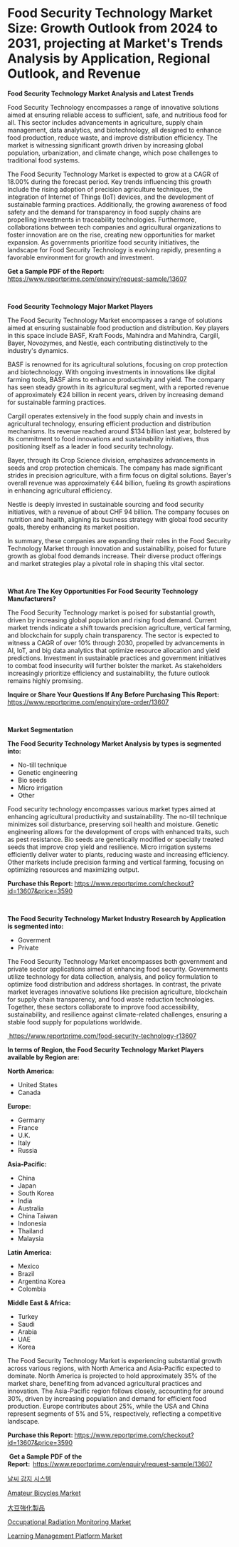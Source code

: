 <p><h1>Food Security Technology Market Size: Growth Outlook from 2024 to 2031, projecting at Market's Trends Analysis by Application, Regional Outlook, and Revenue</h1></p><p><strong>Food Security Technology Market Analysis and Latest Trends</strong></p>
<p><p>Food Security Technology encompasses a range of innovative solutions aimed at ensuring reliable access to sufficient, safe, and nutritious food for all. This sector includes advancements in agriculture, supply chain management, data analytics, and biotechnology, all designed to enhance food production, reduce waste, and improve distribution efficiency. The market is witnessing significant growth driven by increasing global population, urbanization, and climate change, which pose challenges to traditional food systems.</p><p>The Food Security Technology Market is expected to grow at a CAGR of 18.00% during the forecast period. Key trends influencing this growth include the rising adoption of precision agriculture techniques, the integration of Internet of Things (IoT) devices, and the development of sustainable farming practices. Additionally, the growing awareness of food safety and the demand for transparency in food supply chains are propelling investments in traceability technologies. Furthermore, collaborations between tech companies and agricultural organizations to foster innovation are on the rise, creating new opportunities for market expansion. As governments prioritize food security initiatives, the landscape for Food Security Technology is evolving rapidly, presenting a favorable environment for growth and investment.</p></p>
<p><strong>Get a Sample PDF of the Report:&nbsp;</strong> <a href="https://www.reportprime.com/enquiry/request-sample/13607">https://www.reportprime.com/enquiry/request-sample/13607</a></p>
<p>&nbsp;</p>
<p><strong>Food Security Technology Major Market Players</strong></p>
<p><p>The Food Security Technology Market encompasses a range of solutions aimed at ensuring sustainable food production and distribution. Key players in this space include BASF, Kraft Foods, Mahindra and Mahindra, Cargill, Bayer, Novozymes, and Nestle, each contributing distinctively to the industry's dynamics.</p><p>BASF is renowned for its agricultural solutions, focusing on crop protection and biotechnology. With ongoing investments in innovations like digital farming tools, BASF aims to enhance productivity and yield. The company has seen steady growth in its agricultural segment, with a reported revenue of approximately €24 billion in recent years, driven by increasing demand for sustainable farming practices.</p><p>Cargill operates extensively in the food supply chain and invests in agricultural technology, ensuring efficient production and distribution mechanisms. Its revenue reached around $134 billion last year, bolstered by its commitment to food innovations and sustainability initiatives, thus positioning itself as a leader in food security technology.</p><p>Bayer, through its Crop Science division, emphasizes advancements in seeds and crop protection chemicals. The company has made significant strides in precision agriculture, with a firm focus on digital solutions. Bayer's overall revenue was approximately €44 billion, fueling its growth aspirations in enhancing agricultural efficiency.</p><p>Nestle is deeply invested in sustainable sourcing and food security initiatives, with a revenue of about CHF 94 billion. The company focuses on nutrition and health, aligning its business strategy with global food security goals, thereby enhancing its market position.</p><p>In summary, these companies are expanding their roles in the Food Security Technology Market through innovation and sustainability, poised for future growth as global food demands increase. Their diverse product offerings and market strategies play a pivotal role in shaping this vital sector.</p></p>
<p>&nbsp;</p>
<p><strong>What Are The Key Opportunities For Food Security Technology Manufacturers?</strong></p>
<p><p>The Food Security Technology market is poised for substantial growth, driven by increasing global population and rising food demand. Current market trends indicate a shift towards precision agriculture, vertical farming, and blockchain for supply chain transparency. The sector is expected to witness a CAGR of over 10% through 2030, propelled by advancements in AI, IoT, and big data analytics that optimize resource allocation and yield predictions. Investment in sustainable practices and government initiatives to combat food insecurity will further bolster the market. As stakeholders increasingly prioritize efficiency and sustainability, the future outlook remains highly promising.</p></p>
<p><strong>Inquire or Share Your Questions If Any Before Purchasing This Report:</strong> <a href="https://www.reportprime.com/enquiry/pre-order/13607">https://www.reportprime.com/enquiry/pre-order/13607</a></p>
<p>&nbsp;</p>
<p><strong>Market Segmentation</strong></p>
<p><strong>The Food Security Technology Market Analysis by types is segmented into:</strong></p>
<p><ul><li>No-till technique</li><li>Genetic engineering</li><li>Bio seeds</li><li>Micro irrigation</li><li>Other</li></ul></p>
<p><p>Food security technology encompasses various market types aimed at enhancing agricultural productivity and sustainability. The no-till technique minimizes soil disturbance, preserving soil health and moisture. Genetic engineering allows for the development of crops with enhanced traits, such as pest resistance. Bio seeds are genetically modified or specially treated seeds that improve crop yield and resilience. Micro irrigation systems efficiently deliver water to plants, reducing waste and increasing efficiency. Other markets include precision farming and vertical farming, focusing on optimizing resources and maximizing output.</p></p>
<p><strong>Purchase this Report:&nbsp;</strong><a href="https://www.reportprime.com/checkout?id=13607&price=3590">https://www.reportprime.com/checkout?id=13607&price=3590</a></p>
<p>&nbsp;</p>
<p><strong>The Food Security Technology Market Industry Research by Application is segmented into:</strong></p>
<p><ul><li>Goverment</li><li>Private</li></ul></p>
<p><p>The Food Security Technology Market encompasses both government and private sector applications aimed at enhancing food security. Governments utilize technology for data collection, analysis, and policy formulation to optimize food distribution and address shortages. In contrast, the private market leverages innovative solutions like precision agriculture, blockchain for supply chain transparency, and food waste reduction technologies. Together, these sectors collaborate to improve food accessibility, sustainability, and resilience against climate-related challenges, ensuring a stable food supply for populations worldwide.</p></p>
<p><a href="https://www.reportprime.com/food-security-technology-r13607">&nbsp;https://www.reportprime.com/food-security-technology-r13607</a></p>
<p><strong>In terms of Region, the Food Security Technology Market Players available by Region are:</strong></p>
<p>
    <p> <strong> North America: </strong>
        <ul>
            <li>United States</li>
            <li>Canada</li>
        </ul>
        </p> 
    <p> <strong> Europe: </strong>
        <ul>
            <li>Germany</li>
            <li>France</li>
            <li>U.K.</li>
            <li>Italy</li>
            <li>Russia</li>
        </ul>
        </p> 
    <p> <strong> Asia-Pacific: </strong>
        <ul>
            <li>China</li>
            <li>Japan</li>
            <li>South Korea</li>
            <li>India</li>
            <li>Australia</li>
            <li>China Taiwan</li>
            <li>Indonesia</li>
            <li>Thailand</li>
            <li>Malaysia</li>
        </ul>
        </p> 
    <p> <strong> Latin America: </strong>
        <ul>
            <li>Mexico</li>
            <li>Brazil</li>
            <li>Argentina Korea</li>
            <li>Colombia</li>
        </ul>
        </p> 
    <p> <strong> Middle East & Africa: </strong>
        <ul>
            <li>Turkey</li>
            <li>Saudi</li>
            <li>Arabia</li>
            <li>UAE</li>
            <li>Korea</li>
        </ul>
    </p>
    </p>
<p><p>The Food Security Technology Market is experiencing substantial growth across various regions, with North America and Asia-Pacific expected to dominate. North America is projected to hold approximately 35% of the market share, benefiting from advanced agricultural practices and innovation. The Asia-Pacific region follows closely, accounting for around 30%, driven by increasing population and demand for efficient food production. Europe contributes about 25%, while the USA and China represent segments of 5% and 5%, respectively, reflecting a competitive landscape.</p></p>
<p><strong>Purchase this Report: </strong><a href="https://www.reportprime.com/checkout?id=13607&price=3590">https://www.reportprime.com/checkout?id=13607&price=3590</a></p>
<p>&nbsp;<strong>Get a Sample PDF of the Report:&nbsp;&nbsp;</strong><a href="https://www.reportprime.com/enquiry/request-sample/13607">https://www.reportprime.com/enquiry/request-sample/13607</a></p>
<p><strong></strong></p>
<p><p><a href="https://medium.com/@rudyswaniafgwski56664/%EB%82%A0%EC%94%A8-%EA%B0%90%EC%A7%80-%EC%8B%9C%EC%8A%A4%ED%85%9C-%EC%8B%9C%EC%9E%A5-%EA%B7%9C%EB%AA%A8-%EC%8B%9C%EC%9E%A5-%EC%84%B8%EB%B6%84%ED%99%94-%EC%8B%9C%EC%9E%A5-%EB%8F%99%ED%96%A5-%EB%B0%8F-2031%EB%85%84%EA%B9%8C%EC%A7%80%EC%9D%98-%EC%84%B1%EC%9E%A5-%EB%B6%84%EC%84%9D-%EC%98%88%EC%B8%A1-b9932fa641c4">날씨 감지 시스템</a></p><p><a href="https://issuu.com/reportprime-2/docs/amateur-bicycles-market-size-2030.p_d9d8562e1b30c0">Amateur Bicycles Market</a></p><p><a href="https://medium.com/@mayeuwjvassey/soy-fortified-products-market-%E3%81%AE%E3%82%B0%E3%83%AD%E3%83%BC%E3%83%90%E3%83%AB%E5%B8%82%E5%A0%B4%E6%A6%82%E8%A6%81%E3%81%AF-%E4%B8%96%E7%95%8C%E3%81%8A%E3%82%88%E3%81%B3%E4%B8%BB%E8%A6%81%E5%B8%82%E5%A0%B4%E3%81%AB%E3%81%8A%E3%81%91%E3%82%8B%E6%A5%AD%E7%95%8C%E3%81%AB%E5%BD%B1%E9%9F%BF%E3%82%92%E4%B8%8E%E3%81%88%E3%82%8B%E4%B8%BB%E8%A6%81%E3%81%AA%E3%83%88%E3%83%AC%E3%83%B3%E3%83%89%E3%81%AB%E3%81%A4%E3%81%84%E3%81%A6-%E7%8B%AC%E8%87%AA%E3%81%AE%E8%A6%96%E7%82%B9%E3%82%92%E6%8F%90%E4%BE%9B%E3%81%97%E3%81%BE%E3%81%99-cfcdaf95d004">大豆強化製品</a></p><p><a href="https://www.linkedin.com/pulse/how-occupational-radiation-monitoring-market-evolve-growth-wrstc?trackingId=AGP1aFURQiCBUSjttZpNpw%3D%3D">Occupational Radiation Monitoring Market</a></p><p><a href="https://issuu.com/reportprime-2/docs/learning-management-platform-market_7f22c1421fc329">Learning Management Platform Market</a></p></p>